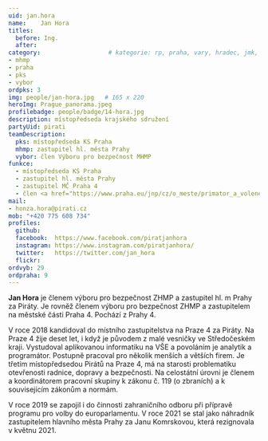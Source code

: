 ```yaml
---
uid: jan.hora
name:    Jan Hora
titles:
  before: Ing. 
  after:
category:                 	# kategorie: rp, praha, vary, hradec, jmk, senat
- mhmp
- praha
- pks
- vybor
ordpks: 3
img: people/jan-hora.jpg   # 165 x 220
heroImg: Prague_panorama.jpeg
profilebadge: people/badge/14-hora.jpg
description: místopředseda krajského sdružení
partyUid: pirati
teamDescription:
  pks: místopředseda KS Praha
  mhmp: zastupitel hl. města Prahy
  vybor: člen Výboru pro bezpečnost MHMP
funkce:
  - místopředseda KS Praha
  - zastupitel hl. města Prahy
  - zastupitel MČ Praha 4
  - člen <a href="https://www.praha.eu/jnp/cz/o_meste/primator_a_volene_organy/zastupitelstvo/vybory_zastupitelstva/index.html?committeeId=33594">Výboru pro bezpečnost ZHMP</a>
mail:
- honza.hora@pirati.cz
mob: "+420 775 608 734"
profiles:
  github:        
  facebook:  https://www.facebook.com/piratjanhora
  instagram: https://www.instagram.com/piratjanhora/
  twitter:   https://twitter.com/jan_hora  
  flickr:		  
ordvyb: 29
ordpraha: 9
---
```


**Jan Hora** je členem výboru pro bezpečnost ZHMP a zastupitel hl. m Prahy za Piráty. Je rovněž členem výboru pro bezpečnost ZHMP a zastupitelem na městské části Praha 4. Pochází z Prahy 4.

V roce 2018 kandidoval do místního zastupitelstva na Praze 4 za Piráty. Na Praze 4 žije deset let, i když je původem z malé vesničky ve Středočeském kraji. Vystudoval aplikovanou informatiku na VŠE a povoláním je analytik a programátor. Postupně pracoval pro několik menších a větších firem. Je třetím místopředsedou Pirátů na Praze 4, má na starosti problematiku otevřenosti radnice, dopravy a bezpečnosti. Na celostátní úrovni je členem a koordinátorem pracovní skupiny k zákonu č. 119 (o zbraních) a k souvisejícím zákonům a normám. 

V roce 2019 se zapojil i do činnosti zahraničního odboru při přípravě programu pro volby do europarlamentu. V roce 2021 se stal jako náhradník zastupitelem hlavního města Prahy za Janu Komrskovou, která rezignovala v květnu 2021. 
